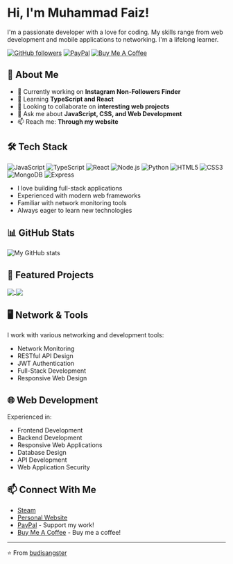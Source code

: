 # Hi, I'm Muhammad Faiz!
I'm a passionate developer with a love for coding. My skills range from web development and mobile applications to networking. I'm a lifelong learner.

[![GitHub followers](https://img.shields.io/github/followers/budisangster?style=social)](https://github.com/budisangster)
[![PayPal](https://img.shields.io/badge/PayPal-Donate-blue.svg?logo=paypal&style=flat-square)](https://www.paypal.com/paypalme/muhammadfaiz0817)
[![Buy Me A Coffee](https://img.shields.io/badge/Buy%20Me%20A%20Coffee-Support-yellow.svg?style=flat-square&logo=buy-me-a-coffee)](https://www.buymeacoffee.com/budisangster)

## 🧐 About Me

- 🔭 Currently working on **Instagram Non-Followers Finder**
- 🌱 Learning **TypeScript and React**
- 👯 Looking to collaborate on **interesting web projects**
- 💬 Ask me about **JavaScript, CSS, and Web Development**
- 📫 Reach me: **Through my website**

## 🛠 Tech Stack

![JavaScript](https://img.shields.io/badge/-JavaScript-F7DF1E?style=flat-square&logo=javascript&logoColor=black)
![TypeScript](https://img.shields.io/badge/-TypeScript-3178C6?style=flat-square&logo=typescript&logoColor=white)
![React](https://img.shields.io/badge/-React-61DAFB?style=flat-square&logo=react&logoColor=black)
![Node.js](https://img.shields.io/badge/-Node.js-339933?style=flat-square&logo=node.js&logoColor=white)
![Python](https://img.shields.io/badge/-Python-3776AB?style=flat-square&logo=python&logoColor=white)
![HTML5](https://img.shields.io/badge/-HTML5-E34F26?style=flat-square&logo=html5&logoColor=white)
![CSS3](https://img.shields.io/badge/-CSS3-1572B6?style=flat-square&logo=css3&logoColor=white)
![MongoDB](https://img.shields.io/badge/-MongoDB-47A248?style=flat-square&logo=mongodb&logoColor=white)
![Express](https://img.shields.io/badge/-Express-000000?style=flat-square&logo=express&logoColor=white)

- I love building full-stack applications
- Experienced with modern web frameworks
- Familiar with network monitoring tools
- Always eager to learn new technologies

## 📊 GitHub Stats

![My GitHub stats](https://github-readme-stats.vercel.app/api?username=budisangster&show_icons=true&theme=radical)

## 🌟 Featured Projects

<a href="https://github.com/budisangster/url-shortener-pro">
  <img align="center" src="https://github-readme-stats.vercel.app/api/pin/?username=budisangster&repo=url-shortener-pro&theme=radical" />
</a>
<a href="https://github.com/budisangster/netflix-clone">
  <img align="center" src="https://github-readme-stats.vercel.app/api/pin/?username=budisangster&repo=netflix-clone&theme=radical" />
</a>

## 🖥️ Network & Tools

I work with various networking and development tools:

- Network Monitoring
- RESTful API Design
- JWT Authentication
- Full-Stack Development
- Responsive Web Design

## 🌐 Web Development

Experienced in:

- Frontend Development
- Backend Development
- Responsive Web Applications
- Database Design
- API Development
- Web Application Security

## 📫 Connect With Me

- [Steam](https://steamcommunity.com/id/budisangster)
- [Personal Website](https://budisangster.github.io)
- [PayPal](https://www.paypal.com/paypalme/muhammadfaiz0817) - Support my work!
- [Buy Me A Coffee](https://www.buymeacoffee.com/budisangster) - Buy me a coffee!

---

⭐️ From [budisangster](https://github.com/budisangster) 